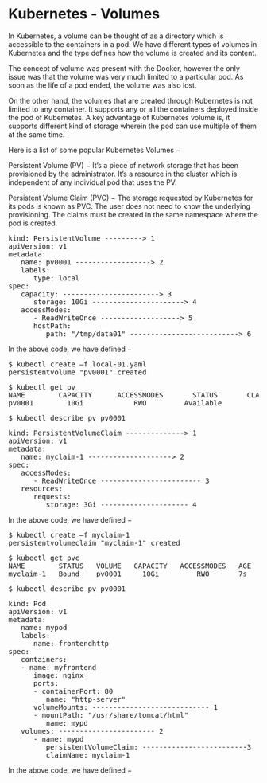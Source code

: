 # Kubernetes - Volumes


In Kubernetes, a volume can be thought of as a directory which is accessible to the containers in a pod. We have different types of volumes in Kubernetes and the type defines how the volume is created and its content.


The concept of volume was present with the Docker, however the only issue was that the volume was very much limited to a particular pod. As soon as the life of a pod ended, the volume was also lost.


On the other hand, the volumes that are created through Kubernetes is not limited to any container. It supports any or all the containers deployed inside the pod of Kubernetes. A key advantage of Kubernetes volume is, it supports different kind of storage wherein the pod can use multiple of them at the same time.


Here is a list of some popular Kubernetes Volumes −


Persistent Volume (PV) − It’s a piece of network storage that has been provisioned by the administrator. It’s a resource in the cluster which is independent of any individual pod that uses the PV.


Persistent Volume Claim (PVC) − The storage requested by Kubernetes for its pods is known as PVC. The user does not need to know the underlying provisioning. The claims must be created in the same namespace where the pod is created.


<pre>kind: PersistentVolume ---------&gt; 1
apiVersion: v1
metadata:
   name: pv0001 ------------------&gt; 2
   labels:
      type: local
spec:
   capacity: -----------------------&gt; 3
      storage: 10Gi ----------------------&gt; 4
   accessModes:
      - ReadWriteOnce -------------------&gt; 5
      hostPath:
         path: "/tmp/data01" --------------------------&gt; 6
</pre>


In the above code, we have defined −


<pre>$ kubectl create –f local-01.yaml
persistentvolume "pv0001" created
</pre>


<pre>$ kubectl get pv
NAME        CAPACITY      ACCESSMODES       STATUS       CLAIM      REASON     AGE
pv0001        10Gi            RWO         Available                            14s
</pre>


<pre>$ kubectl describe pv pv0001
</pre>


<pre>kind: PersistentVolumeClaim --------------&gt; 1
apiVersion: v1
metadata:
   name: myclaim-1 --------------------&gt; 2
spec:
   accessModes:
      - ReadWriteOnce ------------------------ 3
   resources:
      requests:
         storage: 3Gi --------------------- 4
</pre>


In the above code, we have defined −


<pre>$ kubectl create –f myclaim-1
persistentvolumeclaim "myclaim-1" created
</pre>


<pre>$ kubectl get pvc
NAME        STATUS   VOLUME   CAPACITY   ACCESSMODES   AGE
myclaim-1   Bound    pv0001     10Gi         RWO       7s
</pre>


<pre>$ kubectl describe pv pv0001
</pre>


<pre>kind: Pod
apiVersion: v1
metadata:
   name: mypod
   labels:
      name: frontendhttp
spec:
   containers:
   - name: myfrontend
      image: nginx
      ports:
      - containerPort: 80
         name: "http-server"
      volumeMounts: ---------------------------- 1
      - mountPath: "/usr/share/tomcat/html"
         name: mypd
   volumes: ----------------------- 2
      - name: mypd
         persistentVolumeClaim: -------------------------3
         claimName: myclaim-1
</pre>


In the above code, we have defined −


